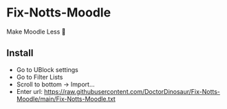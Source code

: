 # Fix-Notts-Moodle
Make Moodle Less 💩

## Install
- Go to UBlock settings
- Go to Filter Lists
- Scroll to bottom -> Import...
- Enter url: https://raw.githubusercontent.com/DoctorDinosaur/Fix-Notts-Moodle/main/Fix-Notts-Moodle.txt
